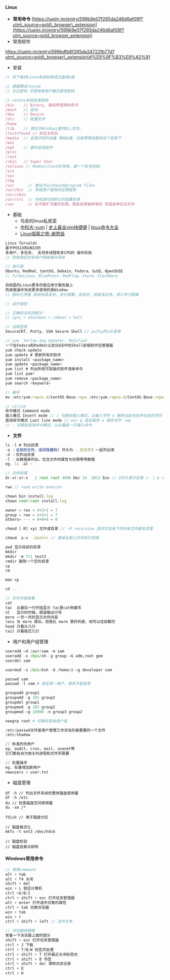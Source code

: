 #### **Linux**

* **常用命令** [https://juejin.im/entry/599b9e07f265da246d6af09f?utm\_source=gold\_browser\_extension](https://juejin.im/entry/599b9e07f265da246d6af09f?utm_source=gold_browser_extension)
* 常用软件 

https://juejin.im/entry/599bdfb8f265da24722fb77d?utm\_source=gold\_browser\_extension\#%E9%9F%B3%E9%A2%91

* 安装

```js
// 将下载的Linux系统刻录成光盘或U盘

// 救援模式rescue
// 忘记密码 可使用单用户模式更改密码

// centos系统目录结构
/bin    // Binary, 最经常使用的命令
/boot   // 启动
/dev    // Device
/etc    // 配置文件
/home  
/lib    // 类似于Windows里的DLL文件。
/lost+found // 非法关机后
/media  // 会把识别的设备 例如U盘、光驱等等挂载到这个目录下
/mnt    
/opt    // 额外安装软件
/proc   
/root   
/sbin   // Super User
/selinux // Redhat/CentOS特有，是一个安全机制
/srv    
/sys     
/tmp
/usr      // 类似于windows的program files
/usr/bin  // 系统用户使用的应用程序
/usr/sbin
/usr/src  // 内核源代码默认的放置目录
/var      // 在不断扩充着的东西，那些经常被修改的 包括各种日志文件
```

* 基础
  * 鸟哥的linux私房菜 
  * [中科大-yum](https://lug.ustc.edu.cn/wiki/mirrors/help/centos) \| [史上最全vim快捷键](http://www.runoob.com/w3cnote/all-vim-cheatsheat.html) \| [linux命令大全](http://www.runoob.com/linux/linux-command-manual.html) 
  * [Linux探索之旅-谢恩铭](https://juejin.im/post/58de122244d904006d050466)

```js
Linus Torvalds
基于POSIX和UNIX的
多用户、多任务、 支持多线程和多CPU的 操作系统
// 性能稳定的多用户网络操作系统

// 发行版
Ubuntu、RedHat、CentOS、Debain、Fedora、SuSE、OpenSUSE
// TurboLinux、BluePoint、RedFlag、Xterm、SlackWare

目前国内Linux更多的是应用于服务器上 
而桌面操作系统更多使用的是Window 
// 图形化界面 系统构造复杂、变化频繁，且知识、技能淘汰快，深入学习困难

// 运行级别

// 正确的关机流程为：
// sync > shutdown > reboot > halt

// 远程登录
SecureCRT, Putty, SSH Secure Shell // putty的ssh登录

// yum  Yellow dog Updater, Modified
一个在Fedora和RedHat以及SUSE中的Shell前端软件包管理器
yum check-update
yum update # 更新所有的软件
yum install <package_name>
yum update <package_name>
yum list # 列出所有可安裝的软件清单命令
yum list pam*
yum remove <package_name>
yum search <keyword>

// 备份
mv /etc/yum.repos.d/CentOS-Base.repo /etc/yum.repos.d/CentOS-Base.repo.backup

// vi/vim
命令模式 Command mode
插入模式 Insert mode // i 切换到插入模式，以输入字符 x 删除当前光标所在处的字符
底线命令模式 Last line mode // esc q 退出程序 w 保存文件 :wq
// : 切换到底线命令模式，以在最底一行输入命令
```

* **文件**

```js
ls -l # 列出目录
-a ：全部的文件，连同隐藏档( 开头为 . 的文件) 一起列出来
-d ：仅列出目录
-l ：长数据串列出，包含文件的属性与权限等等数据
eg. ls -al ~

// 文件权限
dr-xr-xr-x   2 root root 4096 Dec 14  2012 bin // d开头表示目录 (- | b c)

rwx // read write execute

chown bin install.log
chown root:root install.log

owner = rwx = 4+2+1 = 7
group = rwx = 4+2+1 = 7
others= --- = 0+0+0 = 0

chmod [-R] xyz 文件或目录 // -R recursive 连同次目录下的所有文件都会变更

chmod  a-x  .bashrc // 拿掉全部人的可执行权限

pwd 显示目前的目录
mkdir
mkdir -m 711 test2
rmdir 删除一个空的目录
cp
rm

man cp

cd ..

// 文件内容查看
cat  
tac  从最后一行开始显示 tac是cat倒着写
nl   显示的时候，顺道输出行号
more 一页一页的显示文件内容
less 与 more 类似，但是比 more 更好的是，他可以往前翻页
head 只看头几行
tail 只看尾巴几行
```

* 用户和用户组管理

```py
useradd –d /usr/sam -m sam
useradd -s /bin/sh -g group –G adm,root gem
userdel sam

usermod -s /bin/ksh -d /home/z –g developer sam

passwd sam 
passwd -l sam # 锁定某一用户，使其不能登录

groupadd group1
groupadd -g 101 group2
groupdel group1
groupmod -g 102 group2
groupmod –g 10000 -n group3 group2

newgrp root # 切换到其他用户组

/etc/passwd文件是用户管理工作涉及的最重要的一个文件
/etc/shadow 

// 标准的伪用户
eg. audit, cron, mail, usenet等
它们都各自为相关的进程和文件所需要

// 批量操作
eg. 批量增加新用户
newusers < user.txt
```

* 磁盘管理

```
df -h // 列出文件系统的整体磁盘使用量
df -h /etc
du // 检查磁盘空间使用量
du -sm /*

fdisk // 用于磁盘分区

// 磁盘格式化
mkfs -t ext3 /dev/hdc6

// 磁盘检验
// 磁盘挂载与卸除
```

#### Windows常用命令

```js
// 常用command
alt + tab
alt + f4 关闭
shift + del
win + L 锁定计算机
ctrl +U/B/I
ctrl + shift + esc 打开任务管理器
alt + enter 打开选中对象的属性
ctrl + tab 切换浏览器
win + tab
win + r
ctrl + shift + left // 选中文本

// 浏览器快捷键
常看一下浏览器上面的提示
shift + esc 打开任务管理器
ctrl + J 下载
ctrl + T/N/W 标签页处理
ctrl + shift + T 打开最近关闭标签也
ctrl + shift + B 书签
ctrl + shift + del 清除浏览记录
ctrl + D
ctrl + H
```



